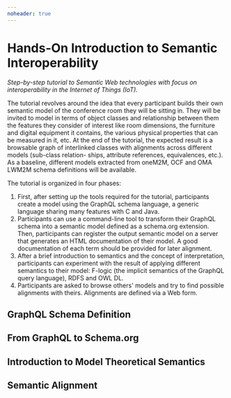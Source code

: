 ```yaml
---
noheader: true
---
```


# Hands-On Introduction to Semantic Interoperability

_Step-by-step tutorial to Semantic Web technologies with focus on
interoperability in the Internet of Things (IoT)._

The tutorial revolves around the idea that every participant builds their own
semantic model of the conference room they will be sitting in. They will be
invited to model in terms of object classes and relationship between them the
features they consider of interest like room dimensions, the furniture and
digital equipment it contains, the various physical properties that can be
measured in it, etc. At the end of the tutorial, the expected result is a
browsable graph of interlinked classes with alignments across different models
(sub-class relation- ships, attribute references, equivalences, etc.). As a
baseline, different models extracted from oneM2M, OCF and OMA LWM2M schema
definitions will be available.

The tutorial is organized in four phases:
1. First, after setting up the tools required for the tutorial, participants
create a model using the GraphQL schema language, a generic language sharing
many features with C and Java.
2. Participants can use a command-line tool to transform their GraphQL
schema into a semantic model defined as a schema.org extension. Then,
participants can register the output semantic model on a server that generates
an HTML documentation of their model. A good documentation
of each term should be provided for later alignment.
3. After a brief introduction to semantics and the concept of interpretation,
participants can experiment with the result of applying different semantics
to their model: F-logic (the implicit semantics of the GraphQL query
language), RDFS and OWL DL.
4. Participants are asked to browse others' models and try to find possible
alignments with theirs. Alignments are defined via a Web form.

## GraphQL Schema Definition

## From GraphQL to Schema.org

## Introduction to Model Theoretical Semantics

## Semantic Alignment